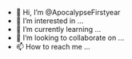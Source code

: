 - 👋 Hi, I’m @ApocalypseFirstyear
- 👀 I’m interested in ...
- 🌱 I’m currently learning ...
- 💞️ I’m looking to collaborate on ...
- 📫 How to reach me ...

<!---
ApocalypseFirstyear/ApocalypseFirstyear is a ✨ special ✨ repository because its `README.md` (this file) appears on your GitHub profile.
You can click the Preview link to take a look at your changes.
--->
